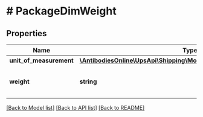 # # PackageDimWeight

## Properties

Name | Type | Description | Notes
------------ | ------------- | ------------- | -------------
**unit_of_measurement** | [**\AntibodiesOnline\UpsApi\Shipping\Model\DimWeightUnitOfMeasurement**](DimWeightUnitOfMeasurement.md) |  | [optional]
**weight** | **string** | Actual package weight.  Weight accepted for letters/envelopes. | [optional]

[[Back to Model list]](../../README.md#models) [[Back to API list]](../../README.md#endpoints) [[Back to README]](../../README.md)
